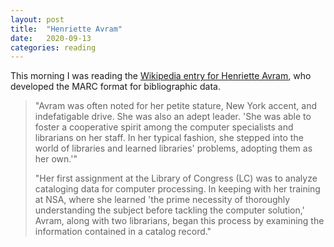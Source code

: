 ```yaml
---
layout: post
title:  "Henriette Avram"
date:   2020-09-13
categories: reading
---
```


This morning I was reading the [Wikipedia entry for Henriette Avram](https://en.wikipedia.org/wiki/Henriette_Avram), who developed the MARC format for bibliographic data.

> "Avram was often noted for her petite stature, New York accent, and indefatigable drive. She was also an adept leader. 'She was able to foster a cooperative spirit among the computer specialists and librarians on her staff. In her typical fashion, she stepped into the world of libraries and learned libraries' problems, adopting them as her own.'"
>
> "Her first assignment at the Library of Congress (LC) was to analyze cataloging data for computer processing. In keeping with her training at NSA, where she learned 'the prime necessity of thoroughly understanding the subject before tackling the computer solution,' Avram, along with two librarians, began this process by examining the information contained in a catalog record."
  